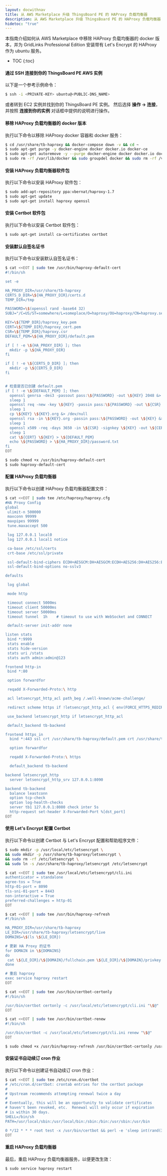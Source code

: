 ```yaml
---
layout: docwithnav
title: 从 AWS Marketplace 升级 ThingsBoard PE 的 HAProxy 负载均衡器
description: 从 AWS Marketplace 升级 ThingsBoard PE 的 HAProxy 负载均衡器
hidetoc: "true"
---
```


本指南介绍如何从 AWS Marketplace 中移除 HAProxy 负载均衡器的 docker 版本，并为 GridLinks Professional Edition 安装带有 Let's Encrypt 的 HAProxy 作为 ubuntu 服务。

* TOC
{:toc}

#### 通过 SSH 连接到你的 ThingsBoard PE AWS 实例

以下是一个参考示例命令：

```bash
$ ssh -i <PRIVATE-KEY> ubuntu@<PUBLIC-DNS_NAME>
```

或者转到 EC2 实例并找到你的 ThingsBoard PE 实例。
然后选择 **操作 -> 连接**，并按照 **连接到你的实例** 对话框中提供的说明进行操作。

#### 移除 HAProxy 负载均衡器的 docker 版本

执行以下命令以移除 HAProxy docker 容器和 docker 服务：

```bash
$ cd /usr/share/tb-haproxy && docker-compose down -v && cd ~
$ sudo apt-get purge -y docker-engine docker docker.io docker-ce
$ sudo apt-get autoremove -y --purge docker-engine docker docker.io docker-ce
$ sudo rm -rf /var/lib/docker && sudo groupdel docker && sudo rm -rf /var/run/docker.sock
```

#### 安装 HAProxy 负载均衡器软件包

执行以下命令以安装 HAProxy 软件包：

```bash
$ sudo add-apt-repository ppa:vbernat/haproxy-1.7
$ sudo apt-get update
$ sudo apt-get install haproxy openssl
```

#### 安装 Certbot 软件包

执行以下命令以安装 Certbot 软件包：

```bash
$ sudo apt-get install ca-certificates certbot
```

#### 安装默认自签名证书

执行以下命令以安装默认自签名证书：

```bash
$ cat <<EOT | sudo tee /usr/bin/haproxy-default-cert
#!/bin/sh

set -e

HA_PROXY_DIR=/usr/share/tb-haproxy
CERTS_D_DIR=\${HA_PROXY_DIR}/certs.d
TEMP_DIR=/tmp

PASSWORD=\$(openssl rand -base64 32)
SUBJ="/C=US/ST=somewhere/L=someplace/O=haproxy/OU=haproxy/CN=haproxy.selfsigned.invalid"

KEY=\${TEMP_DIR}/haproxy_key.pem
CERT=\${TEMP_DIR}/haproxy_cert.pem
CSR=\${TEMP_DIR}/haproxy.csr
DEFAULT_PEM=\${HA_PROXY_DIR}/default.pem

if [ ! -e \${HA_PROXY_DIR} ]; then
  mkdir -p \${HA_PROXY_DIR}
fi

if [ ! -e \${CERTS_D_DIR} ]; then
  mkdir -p \${CERTS_D_DIR}
fi


# 检查是否已创建 default.pem
if [ ! -e \${DEFAULT_PEM} ]; then
  openssl genrsa -des3 -passout pass:\${PASSWORD} -out \${KEY} 2048 &> /dev/null
  sleep 1
  openssl req -new -key \${KEY} -passin pass:\${PASSWORD} -out \${CSR} -subj \${SUBJ} &> /dev/null
  sleep 1
  cp \${KEY} \${KEY}.org &> /dev/null
  openssl rsa -in \${KEY}.org -passin pass:\${PASSWORD} -out \${KEY} &> /dev/null
  sleep 1
  openssl x509 -req -days 3650 -in \${CSR} -signkey \${KEY} -out \${CERT} &> /dev/null
  sleep 1
  cat \${CERT} \${KEY} > \${DEFAULT_PEM}
  echo \${PASSWORD} > \${HA_PROXY_DIR}/password.txt
fi
EOT
```

```bash
$ sudo chmod +x /usr/bin/haproxy-default-cert
$ sudo haproxy-default-cert
```

#### 配置 HAProxy 负载均衡器

执行以下命令以创建 HAProxy 负载均衡器配置文件：

```bash
$ cat <<EOT | sudo tee /etc/haproxy/haproxy.cfg
#HA Proxy Config
global
 ulimit-n 500000
 maxconn 99999
 maxpipes 99999
 tune.maxaccept 500

 log 127.0.0.1 local0
 log 127.0.0.1 local1 notice

 ca-base /etc/ssl/certs
 crt-base /etc/ssl/private

 ssl-default-bind-ciphers ECDH+AESGCM:DH+AESGCM:ECDH+AES256:DH+AES256:ECDH+AES128:DH+AES:ECDH+3DES:DH+3DES:RSA+AESGCM:RSA+AES:RSA+3DES:!aNULL:!MD5:!DSS
 ssl-default-bind-options no-sslv3

defaults

 log global

 mode http

 timeout connect 5000ms
 timeout client 50000ms
 timeout server 50000ms
 timeout tunnel  1h    # timeout to use with WebSocket and CONNECT

 default-server init-addr none

listen stats
 bind *:9999
 stats enable
 stats hide-version
 stats uri /stats
 stats auth admin:admin@123

frontend http-in
 bind *:80

 option forwardfor

 reqadd X-Forwarded-Proto:\ http

 acl letsencrypt_http_acl path_beg /.well-known/acme-challenge/

 redirect scheme https if !letsencrypt_http_acl { env(FORCE_HTTPS_REDIRECT) -m str true }

 use_backend letsencrypt_http if letsencrypt_http_acl

 default_backend tb-backend

frontend https_in
  bind *:443 ssl crt /usr/share/tb-haproxy/default.pem crt /usr/share/tb-haproxy/certs.d/ ciphers ECDHE-RSA-AES256-SHA:RC4-SHA:RC4:HIGH:!MD5:!aNULL:!EDH:!AESGCM

  option forwardfor

  reqadd X-Forwarded-Proto:\ https

  default_backend tb-backend

backend letsencrypt_http
  server letsencrypt_http_srv 127.0.0.1:8090

backend tb-backend
  balance leastconn
  option tcp-check
  option log-health-checks
  server tb1 127.0.0.1:8080 check inter 5s
  http-request set-header X-Forwarded-Port %[dst_port]
EOT
```

#### 使用 Let's Encrypt 配置 Certbot

执行以下命令以创建 Certbot 与 Let's Encrypt 配置和帮助程序文件：

```bash
$ sudo mkdir -p /usr/local/etc/letsencrypt \
&& sudo mkdir -p /usr/share/tb-haproxy/letsencrypt \
&& sudo rm -rf /etc/letsencrypt \
&& sudo ln -s /usr/share/tb-haproxy/letsencrypt /etc/letsencrypt
```

```bash
$ cat <<EOT | sudo tee /usr/local/etc/letsencrypt/cli.ini
authenticator = standalone
agree-tos = True
http-01-port = 8090
tls-sni-01-port = 8443
non-interactive = True
preferred-challenges = http-01
EOT
```

```bash
$ cat <<EOT | sudo tee /usr/bin/haproxy-refresh
#!/bin/sh

HA_PROXY_DIR=/usr/share/tb-haproxy
LE_DIR=/usr/share/tb-haproxy/letsencrypt/live
DOMAINS=\$(ls \${LE_DIR})

# 更新 HA Proxy 的证书
for DOMAIN in \${DOMAINS}
do
 cat \${LE_DIR}/\${DOMAIN}/fullchain.pem \${LE_DIR}/\${DOMAIN}/privkey.pem > \${HA_PROXY_DIR}/certs.d/\${DOMAIN}.pem
done

# 重启 haproxy
exec service haproxy restart
EOT
```

```bash
$ cat <<EOT | sudo tee /usr/bin/certbot-certonly
#!/bin/sh

/usr/bin/certbot certonly -c /usr/local/etc/letsencrypt/cli.ini "\$@"
EOT
```

```bash
$ cat <<EOT | sudo tee /usr/bin/certbot-renew
#!/bin/sh

/usr/bin/certbot -c /usr/local/etc/letsencrypt/cli.ini renew "\$@"
EOT
```

```bash
$ sudo chmod +x /usr/bin/haproxy-refresh /usr/bin/certbot-certonly /usr/bin/certbot-renew
```

#### 安装证书自动续订 cron 作业

执行以下命令以创建证书自动续订 cron 作业：

```bash
$ cat <<EOT | sudo tee /etc/cron.d/certbot
# /etc/cron.d/certbot: crontab entries for the certbot package
#
# Upstream recommends attempting renewal twice a day
#
# Eventually, this will be an opportunity to validate certificates
# haven't been revoked, etc.  Renewal will only occur if expiration
# is within 30 days.
SHELL=/bin/sh
PATH=/usr/local/sbin:/usr/local/bin:/sbin:/bin:/usr/sbin:/usr/bin

0 */12 * * * root test -x /usr/bin/certbot && perl -e 'sleep int(rand(3600))' && certbot -c /usr/local/etc/letsencrypt/cli.ini -q renew && haproxy-refresh
EOT
```

#### 重启 HAProxy 负载均衡器

最后，重启 HAProxy 负载均衡器服务，以便更改生效：

```bash
$ sudo service haproxy restart
```